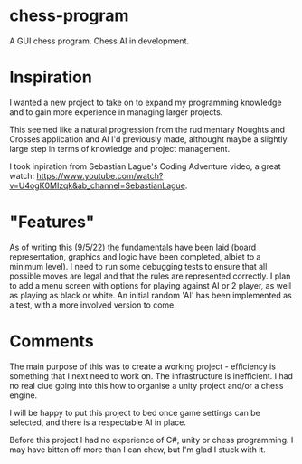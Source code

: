 # chess-program
A GUI chess program. Chess AI in development.

# Inspiration
I wanted a new project to take on to expand my programming knowledge and to gain more experience in managing larger projects.

This seemed like a natural progression from the rudimentary Noughts and Crosses application and AI I'd previously made, althought maybe a slightly large step in terms of knowledge and project management.

I took inpiration from Sebastian Lague's Coding Adventure video, a great watch: https://www.youtube.com/watch?v=U4ogK0MIzqk&ab_channel=SebastianLague.

# "Features"
As of writing this (9/5/22) the fundamentals have been laid (board representation, graphics and logic have been completed, albiet to a minimum level).
I need to run some debugging tests to ensure that all possible moves are legal and that the rules are represented correctly.
I plan to add a menu screen with options for playing against AI or 2 player, as well as playing as black or white.
An initial random 'AI' has been implemented as a test, with a more involved version to come.

# Comments
The main purpose of this was to create a working project - efficiency is something that I next need to work on.
The infrastructure is inefficient. I had no real clue going into this how to organise a unity project and/or a chess engine.

I will be happy to put this project to bed once game settings can be selected, and there is a respectable AI in place.

Before this project I had no experience of C#, unity or chess programming. I may have bitten off more than I can chew, but I'm glad I stuck with it.
